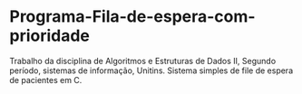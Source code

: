 # Programa-Fila-de-espera-com-prioridade
Trabalho da disciplina de Algoritmos e Estruturas de Dados II, Segundo período, sistemas de informação, Unitins. Sistema simples de file de espera de pacientes  em C.
